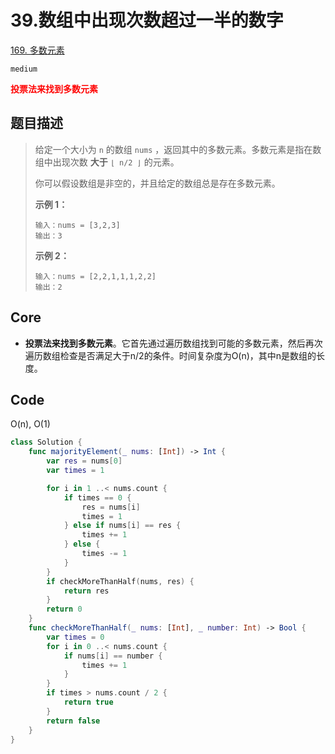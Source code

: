 # 39.数组中出现次数超过一半的数字

[169. 多数元素](https://leetcode.cn/problems/majority-element/)

`medium`

**<font color=red>投票法来找到多数元素</font>**

## 题目描述

> 给定一个大小为 `n` 的数组 `nums` ，返回其中的多数元素。多数元素是指在数组中出现次数 **大于** `⌊ n/2 ⌋` 的元素。
>
> 你可以假设数组是非空的，并且给定的数组总是存在多数元素。
>
>  
>
> **示例 1：**
>
> ```
> 输入：nums = [3,2,3]
> 输出：3
> ```
>
> **示例 2：**
>
> ```
> 输入：nums = [2,2,1,1,1,2,2]
> 输出：2
> ```



## Core

- **投票法来找到多数元素**。它首先通过遍历数组找到可能的多数元素，然后再次遍历数组检查是否满足大于n/2的条件。时间复杂度为O(n)，其中n是数组的长度。

## Code

O(n), O(1)

```swift
class Solution {
    func majorityElement(_ nums: [Int]) -> Int {
        var res = nums[0]
        var times = 1

        for i in 1 ..< nums.count {
            if times == 0 {
                res = nums[i]
                times = 1
            } else if nums[i] == res {
                times += 1
            } else {
                times -= 1
            }
        }
        if checkMoreThanHalf(nums, res) {
            return res
        }
        return 0
    }
    func checkMoreThanHalf(_ nums: [Int], _ number: Int) -> Bool {
        var times = 0 
        for i in 0 ..< nums.count {
            if nums[i] == number {
                times += 1
            }
        }
        if times > nums.count / 2 {
            return true
        }
        return false
    }
}
```

